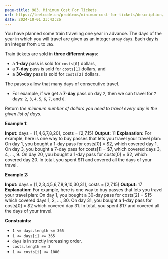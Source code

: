 ```yaml
---
page-title: 983. Minimum Cost For Tickets
url: https://leetcode.cn/problems/minimum-cost-for-tickets/description/?envType=daily-question&envId=2024-10-01
date: 2024-10-01 23:43:26
---
```

You have planned some train traveling one year in advance. The days of the year in which you will travel are given as an integer array `days`. Each day is an integer from `1` to `365`.

Train tickets are sold in **three different ways**:

-   a **1-day** pass is sold for `costs[0]` dollars,
-   a **7-day** pass is sold for `costs[1]` dollars, and
-   a **30-day** pass is sold for `costs[2]` dollars.

The passes allow that many days of consecutive travel.

-   For example, if we get a **7-day** pass on day `2`, then we can travel for `7` days: `2`, `3`, `4`, `5`, `6`, `7`, and `8`.

Return *the minimum number of dollars you need to travel every day in the given list of days*.

**Example 1:**

**Input:** days = \[1,4,6,7,8,20\], costs = \[2,7,15\]
**Output:** 11
**Explanation:** For example, here is one way to buy passes that lets you travel your travel plan:
On day 1, you bought a 1-day pass for costs\[0\] = $2, which covered day 1.
On day 3, you bought a 7-day pass for costs\[1\] = $7, which covered days 3, 4, ..., 9.
On day 20, you bought a 1-day pass for costs\[0\] = $2, which covered day 20.
In total, you spent $11 and covered all the days of your travel.

**Example 2:**

**Input:** days = \[1,2,3,4,5,6,7,8,9,10,30,31\], costs = \[2,7,15\]
**Output:** 17
**Explanation:** For example, here is one way to buy passes that lets you travel your travel plan:
On day 1, you bought a 30-day pass for costs\[2\] = $15 which covered days 1, 2, ..., 30.
On day 31, you bought a 1-day pass for costs\[0\] = $2 which covered day 31.
In total, you spent $17 and covered all the days of your travel.

**Constraints:**

-   `1 <= days.length <= 365`
-   `1 <= days[i] <= 365`
-   `days` is in strictly increasing order.
-   `costs.length == 3`
-   `1 <= costs[i] <= 1000`